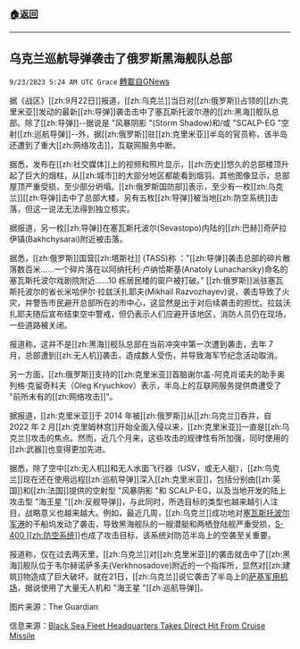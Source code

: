 ###  [:house:返回](README.md)
---


## 乌克兰巡航导弹袭击了俄罗斯黑海舰队总部
`9/23/2023 5:24 AM UTC Grace` [轉載自GNews](https://gnews.org/articles/1729386)

据《战区》[[zh:9月22日]]报道，[[zh:乌克兰]]当日对[[zh:俄罗斯]]占领的[[zh:克里米亚]]发动的最新[[zh:导弹]]袭击击中了塞瓦斯托波尔港的[[zh:黑海]]舰队总部。除了[[zh:导弹]]\--据说是 "风暴阴影 "(Storm Shadow)和/或 "SCALP-EG "空射[[zh:巡航导弹]]\--外，据[[zh:俄罗斯]]驻[[zh:克里米亚]]半岛的官员称，该半岛还遭到了重大[[zh:网络攻击]]，互联网服务中断。

据悉，发布在[[zh:社交媒体]]上的视频和照片显示，[[zh:历史]]悠久的总部楼顶升起了巨大的烟柱，从[[zh:城市]]的大部分地区都能看到烟羽。其他图像显示，总部屋顶严重受损，至少部分坍塌。[[zh:俄罗斯国防部]]表示，至少有一枚[[zh:乌克兰]][[zh:导弹]]击中了总部大楼，另有五枚[[zh:导弹]]被当地[[zh:防空系统]]击落，但这一说法无法得到独立核实。

据报道，另一枚[[zh:导弹]]在塞瓦斯托波尔(Sevastopo)内陆的[[zh:巴赫]]奇萨拉伊镇(Bakhchysarai)附近被击落。

据悉，[[zh:俄罗斯]]国营[[zh:塔斯社]] (TASS)称 ："[[zh:导弹]]袭击总部的碎片散落数百米......一个碎片落在以阿纳托利·卢纳恰斯基(Anatoly Lunacharsky)命名的塞瓦斯托波尔戏剧院附近......10 栋居民楼的窗户被打破。” [[zh:俄罗斯]]派驻塞瓦斯托波尔的省长米哈伊尔·拉兹沃扎耶夫(Mikhail Razvozhayev)说，袭击导致了火灾，并警告市民避开总部所在的市中心，这显然是出于对后续袭击的担忧。拉兹沃扎耶夫随后宣布结束空中警戒，但仍表示人们应避开该地区，消防人员仍在现场，一些道路被关闭。

报道称，这并不是[[zh:黑海]]舰队总部在当前冲突中第一次遭到袭击，去年 7 月，总部遭到[[zh:无人机]]袭击，造成数人受伤，并导致海军节纪念活动取消。

另一方面，[[zh:俄罗斯]]支持的[[zh:克里米亚]]首脑谢尔盖\-阿克肖诺夫的助手奥列格·克留奇科夫（Oleg Kryuchkov）表示，半岛上的互联网服务提供商遭受了 "前所未有的[[zh:网络攻击]]"。

据报道，[[zh:克里米亚]]于 2014 年被[[zh:俄罗斯]]从[[zh:乌克兰]]吞并，自 2022 年 2 月[[zh:克里姆林宫]]开始全面入侵以来，[[zh:克里米亚]]一直是[[zh:乌克兰]]攻击的焦点。然而，近几个月来，这些攻击的规律性有所加强，同时使用的[[zh:武器]]也变得更加先进。

据悉，除了空中[[zh:无人机]]和无人水面飞行器（USV，或无人艇），[[zh:乌克兰]]现在还在使用远程[[zh:巡航导弹]]深入[[zh:克里米亚]]，包括分别由[[zh:英国]]和[[zh:法国]]提供的空射型 "风暴阴影 "和 SCALP-EG，以及当地开发的陆上攻击型 "海王星 "[[zh:反舰导弹]]，与此同时，所选目标的类型也越来越引人注目，战略意义也越来越大。例如，最近几周，[[zh:乌克兰]]成功地对[塞瓦斯托波尔军港](https://gnews.org/m/1688128)的干船坞发动了袭击，导致黑海舰队的一艘潜艇和两栖登陆舰严重受损，[S-400 [[zh:防空系统]]](https://gnews.org/m/1700281)也成了攻击目标，该系统对防范半岛上的空袭至关重要。

报道称，仅在过去两天里，[[zh:乌克兰]]对[[zh:克里米亚]]的袭击就击中了[[zh:黑海]]舰队位于韦尔赫诺萨多夫(Verkhnosadove)附近的一个指挥所，显然对[[zh:建筑]]物造成了巨大破坏。就在21日，[[zh:乌克兰]]说它袭击了半岛上的[萨基军用机场](https://gnews.org/m/1729289)，据说使用了大量无人机和 "海王星 "[[zh:巡航导弹]]。

图片来源：The Guardian

信息来源：[Black Sea Fleet Headquarters Takes Direct Hit From Cruise Missile](https://www.thedrive.com/the-war-zone/black-sea-fleet-headquarters-takes-direct-hit-from-cruise-missile)
